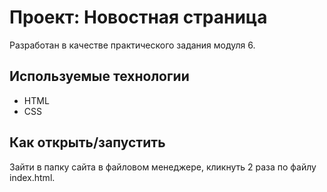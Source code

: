 # Проект: Новостная страница

Разработан в качестве практического задания модуля 6.

## Используемые технологии

* HTML
* CSS

## Как открыть/запустить

Зайти в папку сайта в файловом менеджере, кликнуть 2 раза по файлу index.html.
